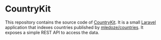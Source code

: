 # CountryKit

This repository contains the source code of [CountryKit](https://countrykit.app/). It is a small [Laravel](https://laravel.com/) application that indexes countries published by [mledoze/countries](https://github.com/mledoze/countries). It exposes a simple REST API to access the data.
